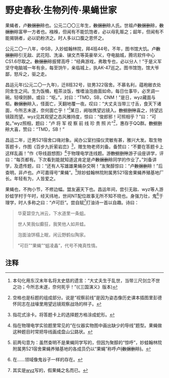 # 野史春秋·生物列传·果蝇世家

果蝇者，卢<span class="heimu">~~数据删除~~</span>也。公元二〇〇三年生，<span class="heimu">~~数据删除~~</span>人氏。世祖卢<span class="heimu">~~数据删除~~</span>，<span class="heimu">~~数据删除~~</span>富甲一方者也。襁褓，但闻有不能饥饱者，必以母乳赈之；龆年，但闻有不能揭锅者，必以奶粉济之。时人多以口腹之恩怀之。

公元二〇一八年，中<span class="heimu">SB</span>，入妙蛙翰林院，拜4班44号。不年，图书馆大饥。卢<span class="heimu">~~数据删除~~</span>引无敌、武花阳、洗澡、锑文杰等英豪举义，夺电脑城，腾讯软件中心CS1.6尽取之。<span class="heimu">~~数据删除~~</span>振臂高呼：“经典游戏，弗敢专也，必以分人！”于是义军坚守电脑城一年有余，每至饷午，亲临城上，执AK-47巡之。图书馆饱，馆大爷鄙，怒斥之，驱之走。

昌运元年(公元二〇一九年)，迁8班32号，驻男322宿舍。不慕名利，蕴袍敝衣处同舍生之间。生为<span class="heimu">饭桶</span>，粗茶淡饭，惟嗜油泡曲面如命。每日仕事毕，必烹调一碗。轻嗅则醉。或曰：“呕。”，对曰：“<span class="heimu">TMD，SB，CNM！</span>”是日，wyz藏面与柜。<span class="heimu">~~数据删除~~</span>入，怪面亡，天翻地覆一夜。叹曰：“大丈夫当带三寸舌，食天下诸面，今所志未遂，奈何面亡乎！”[^1]某日，阙咖携望远镜入。<span class="heimu">~~数据删除~~</span>喜之，持望远镜跂而望。wyz见其观望之态风雅持度，惊曰：“俊郎邪！可照相乎？”曰：“可矣。”wyz照相，题曰：“卢 将 军 视 察 前 线 珍 贵 照 片”[^2]，惠存于QQ群。<span class="heimu">~~数据删除~~</span>大喜，赞曰：“<span class="heimu">TMD，SB！</span>”

昌运二年，迁男521宿舍口嗨对象。闻办公室扫描仪灵敏有甚，雅兴大发。取生物答题卡，作图《百步九折萦岩峦》[^3]，赠生物老师刘备。备赞曰：“不要在答题卡上这样乱画！”作《导线遐想图》[^4]于物理电学连线题。游<span class="heimu">~~数据删除~~</span>游子设座讲学，评曰：“每页都有。下次看到能就知道这肯定是卢<span class="heimu">~~数据删除~~</span>同学的作业了。”刘备讲学，及遗传题，曰：“还有人写雄雄果蝇杂交啊！”友聚醇惊曰：“卢<span class="heimu">~~数据删除~~</span>！”后查明，非卢也。卢可嘉得号“果蝇”。[^5]除妙蛙翰林院附属男521宿舍果蝇养殖基地厂长。年轻有为，人皆爱之。

果蝇也，不拘小节，不修边幅。<span title="基友">盟友</span>遍天下也。昌运年间，尝引无敌、wyz等人游妙蛙学村于午时，经天纬地，世间NT配位故事无所不知不晓也。身强力壮，鬼[^7]于理学，时人多称之曰：“卢可巨”。尝自赋[^8]打油诗一首以自趣。诗曰：

> 华夏碧空九洲云，下水道里一条蛆。
>
> 世人笑我似癫狂，我笑他人如井蛙。
>
> 泡面油饼榻上眠，闲云野鹤似陶家。
>
> “可巨”“果蝇”“蛆凌鑫”，代号不掩真性情。

## 注释

[^1]: 本句化用东汉末年名将太史慈的遗言：“大丈夫生于乱世，当带三尺剑立不世之功；今所志未遂，奈何死乎！”(《三国演义》版本)

[^2]: 空格也是标题的组成部分。说是“视察前线”是因为姿态像历史课本插图里彭德怀同志在战壕里用望远镜观察战场的样子。

[^3]: 指花式涂卡。将答题卡上的选择题方格涂成蛇形。

[^4]: 指在物理电学实验题里常见的“在仪器实物图中画出缺少的导线”题型。果蝇做这种题目时常把导线画成盘山公路状。

[^5]: 前两句意为：虽然查明不是果蝇同学写的，但因为聚醇的“惊呼”，妙蛙翰林院附属男521宿舍果蝇养殖基地的各成员仍以“果蝇”称呼卢<span class="heimu">~~[数据删除]~~</span>。

[^6]: 因为生物的某行为与配位键的形成过程有相似之处，故果蝇的朋友们有时把那个行为和谐作“配位”。

[^7]: 在……领域像鬼谷子一样的存在。

[^8]: 其实是[wyz](https://github.com/wyz-2015)写的，假果蝇之名而已。

